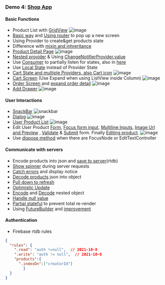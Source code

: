 ### Demo 4: [Shop App](https://github.com/jinyongnan810/flutter-shop-app)
#### Basic Functions
- Product List with [GridView](https://github.com/jinyongnan810/flutter-shop-app/commit/d38f4ae47765286ee198b1ae5fce21c5fa6e7f1c)
![image](https://res.cloudinary.com/dsiz9ikkt/image/upload/v1630020879/czcouyevx48lh27ujmi8.png)
- [Basic way](https://github.com/jinyongnan810/flutter-shop-app/commit/0d9632149c38e7ef8b6566d8bc2dab70ef7fdd62) and [Using router](https://github.com/jinyongnan810/flutter-shop-app/commit/b246e726468192362b1728d1b1b8f88289f3b3c4) to pop up a new screen
- Using Provider to create&get products state
- Difference with [mixin and inhreritance](https://github.com/jinyongnan810/flutter-shop-app/commit/05c2c20a34e9ca54049562f9bb0cc8147bc2cda8)
- [Product Detail Page](https://github.com/jinyongnan810/flutter-shop-app/commit/fa1b21a715be4974f1df97e47fed92748efaa5f0)
![image](https://res.cloudinary.com/dsiz9ikkt/image/upload/v1630021288/nqh9awxtdxzabdozfkad.png)
- [Nested provider](https://github.com/jinyongnan810/flutter-shop-app/commit/8e61df8455b46c18be6b23a97ff3eb17ef256774) & Using [ChangeNotifierProvider.value](https://github.com/jinyongnan810/flutter-shop-app/commit/83cfe06ab569c972c983ee242d6a330c1b3b499c)
- Use [Consumer](https://github.com/jinyongnan810/flutter-shop-app/commit/2b5ffec39e4e9e8d9ba4d797a7f5b73c6908636a) to partially listen for states, also in [here](https://github.com/jinyongnan810/flutter-shop-app/commit/a6301da835d7b47d0e88ca04acf7138cc83f53d3)
- Use [Local State](https://github.com/jinyongnan810/flutter-shop-app/commit/b6e3fb38eb1cd2821be3a70c47f41957bee104dd) instead of Provider State
- [Cart State and multiple Providers, also Cart icon](https://github.com/jinyongnan810/flutter-shop-app/commit/f87a3761e436ea0190f364ccd6522404b9e1a3e6)
![image](https://res.cloudinary.com/dsiz9ikkt/image/upload/v1630021774/fhlvnfc9ttdjakshxzci.png)
- [Cart Screen](https://github.com/jinyongnan810/flutter-shop-app/commit/e1b2975bb1000ce09c65ae2dfdbe14f204bafedd) (Use Expand when using ListView inside Column)
![image](https://res.cloudinary.com/dsiz9ikkt/image/upload/v1630021945/tolukdsymxcxvjfqsebv.png)
- [Order Screen](https://github.com/jinyongnan810/flutter-shop-app/commit/918d3d8b8f3a0ba197f7d544cc889d63bf809175) and [expand order detail](https://github.com/jinyongnan810/flutter-shop-app/commit/8526aad8181e6a68c61ba4fe0afb3e0ae9053fee)
![image](https://res.cloudinary.com/dsiz9ikkt/image/upload/v1630022087/kxuojeoyop5j5iecf1sj.png)
- [Add Drawer](https://github.com/jinyongnan810/flutter-shop-app/commit/929682027ad08bd76a97930aea0361690adf1477)
![image](https://res.cloudinary.com/dsiz9ikkt/image/upload/v1630022154/piyzhyptlo20jhjqn53w.png)

#### User Interactions
- [SnackBar](https://github.com/jinyongnan810/flutter-shop-app/commit/22164ddd1bdb6fae00c2dfa46c57aa2401f6dc5c)
![snackbar](https://res.cloudinary.com/dsiz9ikkt/image/upload/v1630970345/jxaijrjvceyytbitmmie.png)
- [Dialog](https://github.com/jinyongnan810/flutter-shop-app/commit/f34f47c8a3a0406c652fbecf051762c08d4ce2bf)
![image](https://res.cloudinary.com/dsiz9ikkt/image/upload/v1630970457/cj9bg5plvz3jeqzztf88.png)
- [User Product List](https://github.com/jinyongnan810/flutter-shop-app/commit/cd96757d0eb4bf5e74b1cc4c6b397b0819b614ce)
![image](https://res.cloudinary.com/dsiz9ikkt/image/upload/v1630970549/hbt9qjw984y2fhfxm7vh.png)
- Edit User Product [Form](https://github.com/jinyongnan810/flutter-shop-app/commit/bf6327de888c6fd057c10744925699a299e8de4b), [Focus form input](https://github.com/jinyongnan810/flutter-shop-app/commit/bfbf69cc356fcf5a4435f56e2d1f50781add7c96), [Multiline Inputs](https://github.com/jinyongnan810/flutter-shop-app/commit/3b925d559a85c2d166cc7f042b5336a446c5765f), [Image Url and Preview](https://github.com/jinyongnan810/flutter-shop-app/commit/c7466e7b55735a7b00a9167f6b41eb89e5b32133) , [Validate](https://github.com/jinyongnan810/flutter-shop-app/commit/9f3fbd1673cf4ab3487b99f436fbb0d5712dc1bf) & [Submit](https://github.com/jinyongnan810/flutter-shop-app/commit/c3824d4945b2d50c737d2ed98803718213d73c1b) form. Finally [Editing product](https://github.com/jinyongnan810/flutter-shop-app/commit/42f7a90673215bb2a4de38149b512c2b85a99232).
![image](https://res.cloudinary.com/dsiz9ikkt/image/upload/v1630970970/lurcxlhwwrjekjuxrdbq.png)
- Use [dispose method](https://github.com/jinyongnan810/flutter-shop-app/commit/168f63191834d58e3dced4dc1d6d9735527a8257) when there are FocusNode or EditTextController

#### Communicate with servers
- Encode products into json and [save to server](https://github.com/jinyongnan810/flutter-shop-app/commit/27a4c0853261c9a32411a79584698b12657202f0)(rtdb) 
- [Show spinner](https://github.com/jinyongnan810/flutter-shop-app/commit/7f83eb2d38e86f17f79c12e4310389efecae55f9) during server requests
- [Catch errors](https://github.com/jinyongnan810/flutter-shop-app/commit/dcced1c2a2761fea1f5f40c3c8f2d3d356608f24) and display notice
- [Decode products](https://github.com/jinyongnan810/flutter-shop-app/commit/dc5e5217f008df32888f5c6f89aaf33b454a0b8e) json into object
- [Pull down to refresh](https://github.com/jinyongnan810/flutter-shop-app/commit/4949bac593f543f01ac5426313c3275bb9fb6d41)
- [Optimistic Update](https://github.com/jinyongnan810/flutter-shop-app/commit/743e9a5c6034504c29fb14d60bc18de30e37827f)
- [Encode](https://github.com/jinyongnan810/flutter-shop-app/commit/2b3b02390c078c64c99fed474c3b1140da3b45b3) and [Decode](https://github.com/jinyongnan810/flutter-shop-app/commit/c4239845beb456f46de99aabd8016a505071d6e2) nested object
- [Handle null value](https://github.com/jinyongnan810/flutter-shop-app/commit/24ab3b2507af94302d0076bcea120534d7c3365b)
- [Partial stateful](https://github.com/jinyongnan810/flutter-shop-app/commit/f4fa10d74b0f3f43a419555e7e6c5c18ff0dcf0c) to prevent total re-render
- Using [FutureBuilder](https://github.com/jinyongnan810/flutter-shop-app/commit/f4fa10d74b0f3f43a419555e7e6c5c18ff0dcf0c) and [improvement](https://github.com/jinyongnan810/flutter-shop-app/commit/52386a3f5591ad9c0579d4010c9b920df42a1cde)

#### Authentication
- Firebase rtdb rules
```json
{
  "rules": {
    ".read": "auth !=null",  // 2021-10-8
    ".write": "auth != null",  // 2021-10-8
    "products":{
      ".indexOn":["creatorId"]
		}
  }
}
```